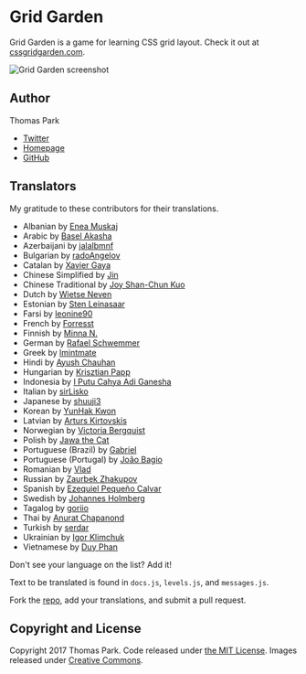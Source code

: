 Grid Garden
=======

Grid Garden is a game for learning CSS grid layout. Check it out at [cssgridgarden.com](https://cssgridgarden.com).

![Grid Garden screenshot](./images/screenshot.png)

## Author

Thomas Park

* [Twitter](https://twitter.com/thomashpark)
* [Homepage](https://thomaspark.co)
* [GitHub](https://github.com/thomaspark)

## Translators

My gratitude to these contributors for their translations.

* Albanian by [Enea Muskaj](https://github.com/eneamuskaj)
* Arabic by [Basel Akasha](https://github.com/baselakasha)
* Azerbaijani by [jalalbmnf](https://github.com/jalalbmnf)
* Bulgarian by [radoAngelov](https://github.com/radoAngelov)
* Catalan by [Xavier Gaya](https://github.com/xavigaya)
* Chinese Simplified by [Jin](https://github.com/winar-jin)
* Chinese Traditional by [Joy Shan-Chun Kuo](https://github.com/joykuotw)
* Dutch by [Wietse Neven](https://github.com/wietseneven)
* Estonian by [Sten Leinasaar](https://github.com/StenLeinasaar)
* Farsi by [leonine90](https://github.com/leonine90)
* French by [Forresst](https://github.com/forresst)
* Finnish by [Minna N.](https://github.com/minna-xD)
* German by [Rafael Schwemmer](https://github.com/schwemmer)
* Greek by [lmintmate](https://github.com/lmintmate)
* Hindi by [Ayush Chauhan](https://github.com/ayushchauhan101)
* Hungarian by [Krisztian Papp](https://github.com/pehsa)
* Indonesia by [I Putu Cahya Adi Ganesha](https://github.com/Ipcagr1d)
* Italian by [sirLisko](https://github.com/sirLisko)
* Japanese by [shuuji3](https://github.com/shuuji3)
* Korean by [YunHak Kwon](https://github.com/tienne)
* Latvian by [Arturs Kirtovskis](https://github.com/Akirtovskis)
* Norwegian by [Victoria Bergquist](https://github.com/vicbergquist)
* Polish by [Jawa the Cat](https://github.com/jaworek)
* Portuguese (Brazil) by [Gabriel](https://github.com/gcacars)
* Portuguese (Portugal) by [João Bagio](https://github.com/jbagio)
* Romanian by [Vlad](https://github.com/pckltr)
* Russian by [Zaurbek Zhakupov](https://github.com/zzhakupov)
* Spanish by [Ezequiel Pequeño Calvar](https://github.com/Remohir)
* Swedish by [Johannes Holmberg](https://github.com/johannesholmberg)
* Tagalog by [goriio](https://github.com/goriio)
* Thai by [Anurat Chapanond](https://github.com/anurat)
* Turkish by [serdar](https://github.com/yigitserdar)
* Ukrainian by [Igor Klimchuk](mailto:igor.klimchuk@tstechpro.com)
* Vietnamese by [Duy Phan](https://github.com/duyphanz)

Don't see your language on the list? Add it!

Text to be translated is found in `docs.js`, `levels.js`, and `messages.js`.

Fork the [repo](https://github.com/thomaspark/gridgarden/), add your translations, and submit a pull request.

## Copyright and License

Copyright 2017 Thomas Park. Code released under [the MIT License](https://github.com/thomaspark/gridgarden/blob/gh-pages/LICENSE). Images released under [Creative Commons](https://creativecommons.org/licenses/by/3.0/legalcode.txt).
